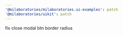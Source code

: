```yaml
---
'@milaboratories/milaboratories.ui-examples': patch
'@milaboratories/uikit': patch
---
```


fix close modal btn border radius
